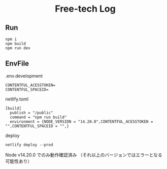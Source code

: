 <h1 align="center">
  Free-tech Log
</h1>

## Run

```
npm i
npm build
npm run dev
```

## EnvFile

.env.development

```
CONTENTFUL_ACESSTOKEN=
CONTENTFUL_SPACEID=
```

netlify.toml

```
[build]
  publish = "/public"
  command = "npm run build"
  environment = {NODE_VERSION = "14.20.0",CONTENTFUL_ACESSTOKEN = "",CONTENTFUL_SPACEID = "",}
```

deploy

```
netlify deploy --prod
```

Node v14.20.0 でのみ動作確認済み
（それ以上のバージョンではエラーとなる可能性あり）
